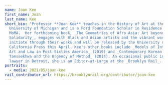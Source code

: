 ```yaml
---
name: Joan Kee
first_name: Joan
last_name: Kee
short_bio: "Professor **Joan Kee** teaches in the History of Art at the
  University of Michigan and is a Ford Foundation Scholar in Residence at
  MoMA.  Her forthcoming book, _The Geometries of Afro Asia: Art beyond
  Solidarity_, engages with Black and Asian artists and the vibrant worlds they
  initiate through their works and will be released by the University of
  California Press this April. Kee's other books include _Models of Integrity:
  Art and Law in Post Sixties America_ (2019) and _Contemporary Korean Art:
  Tansaekhwa and the Urgency of Method_ (2014). An occasional public interest
  lawyer in Detroit, she is an Editor-at-Large at the _Brooklyn Rail_. "
portraits:
  - media: 2021/05/joan-kee
rail_contributor_url: https://brooklynrail.org/contributor/joan-kee
---
```

